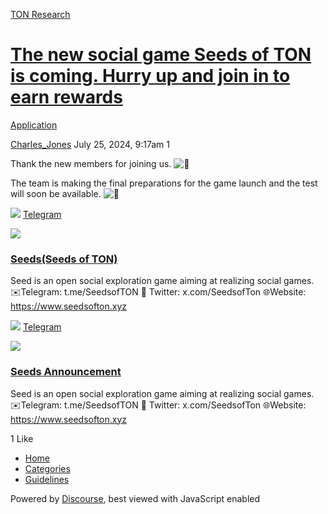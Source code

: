 [TON Research](/)

# [The new social game Seeds of TON is coming. Hurry up and join in to earn rewards](/t/the-new-social-game-seeds-of-ton-is-coming-hurry-up-and-join-in-to-earn-rewards/29419)

[Application](/c/application/20) 

    

[Charles\_Jones](https://tonresear.ch/u/Charles_Jones)  July 25, 2024, 9:17am  1

Thank the new members for joining us. ![:partying_face:](https://tonresear.ch/images/emoji/twitter/partying_face.png?v=12 ":partying_face:")

The team is making the final preparations for the game launch and the test will soon be available. ![:rocket:](https://tonresear.ch/images/emoji/twitter/rocket.png?v=12 ":rocket:")

![](https://telegram.org/img/website_icon.svg?4) [Telegram](https://t.me/SeedsofTON)

![](https://tonresear.ch/uploads/default/original/2X/f/f226257e3cb311f0c516862c3cf85a3ecfe8ccbe.jpeg)

### [Seeds(Seeds of TON)](https://t.me/SeedsofTON)

Seed is an open social exploration game aiming at realizing social games. ✉️Telegram: t.me/SeedsofTON 📱 Twitter: x.com/SeedsofTon 🌐Website: https://www.seedsofton.xyz

![](https://telegram.org/img/website_icon.svg?4) [Telegram](https://t.me/SeedsofTON_Channel)

![](https://tonresear.ch/uploads/default/original/2X/7/77d36bde0893adf69f36cf32aeaa9ab3c55793e0.jpeg)

### [Seeds Announcement](https://t.me/SeedsofTON_Channel)

Seed is an open social exploration game aiming at realizing social games. ✉️Telegram: t.me/SeedsofTON 📱 Twitter: x.com/SeedsofTon 🌐Website: https://www.seedsofton.xyz

  1 Like

*   [Home](/)
*   [Categories](/categories)
*   [Guidelines](/guidelines)

Powered by [Discourse](https://www.discourse.org), best viewed with JavaScript enabled